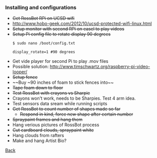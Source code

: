 ### Installing and configurations

 - ~~Get RossBot RPi on UCSD wifi~~
  - <http://www.hobo-geek.com/2012/10/ucsd-protected-wifi-linux.html>
 - ~~Setup monitor with second RPi on easel to play videos~~
  - ~~Setup Pi config file to rotate display 90 degrees~~
    ```
    $ sudo nano /boot/config.txt
    ```
    ```
    display_rotate=1 #90 degrees
    ```
  - Get vide player for second Pi to play .mov files
   - Possible solution: <http://www.timschwartz.org/raspberry-pi-video-looper/>
 - ~~Setup fence~~
  - ~~Buy ~90 inches of foam to stick fences into~~
  - ~~Tape foam down to floor~~
 - ~~Test RossBot with crayons vs Sharpie~~
  - Crayons won't work, needs to be Sharpies. Test 4 arm idea. 
 - Test sensors data sream while running scripts
 - ~~Get RossBot to count number of shapes made so far~~
   - ~~Respond in kind, force new shape after certain number~~
 - ~~Spraypaint frames and hang them~~
  - Hang verious pictures of RossBot process
 - ~~Cut cardboard clouds, spraypaint white~~
  - Hang clouds from rafters 
 - Make and hang Artist Bio?

[Back](../may/29.md)
 
